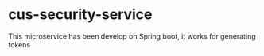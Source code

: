 # cus-security-service
This microservice has been develop on Spring boot, it works for generating tokens
